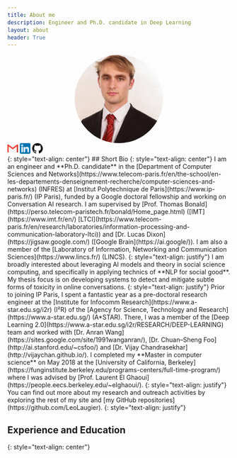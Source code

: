 ```yaml
---
title: About me
description: Engineer and Ph.D. candidate in Deep Learning 
layout: about
header: True
---
```


<img src="img/leo.jpg" style='width: 200px ; border-radius: 120px ; margin-left: auto; margin-right: auto; display: block;'>
<div style='display: block; margin-left: auto; margin-right: auto; '>
  <a href="mailto:leojlaugier@gmail.com" target="_blank"><img src="img/gmail.svg" width="24"></a>
  <a href="https://www.linkedin.com/in/leolaugier" target="_blank"><img src="img/linkedin14.png" width="24"></a>
  <a href="https://github.com/LeoLaugier" target="_blank"><img src="img/github32.png" width="24"></a>
</div>
{: style="text-align: center"}
## Short Bio 
{: style="text-align: center"}
<!--
<div style='position: absolute; z-index: 0 ; margin-left : -270px ; margin-top: -30px'>
  <img src="img/leo.jpg" style='width: 200px ; border-radius: 120px '>
</div>
<div style='position: absolute; z-index: 0 ; margin-left : -220px ; margin-top: 180px'>
  <a href="mailto:leojlaugier@gmail.com" target="_blank"><img src="img/gmail.svg" width="24"></a>
</div>
<div style='position: absolute; z-index: 0 ; margin-left : -180px ; margin-top: 180px'>
  <a href="https://www.linkedin.com/in/leolaugier" target="_blank"><img src="img/linkedin14.png" width="24"></a>
</div>
<div style='position: absolute; z-index: 0 ; margin-left : -142px ; margin-top: 180px'>
  <a href="https://github.com/LeoLaugier" target="_blank"><img src="img/github32.png" width="24"></a>
</div>
--> 
<!--I come from Paris where I learned engineering and I built an academic background in mathematics and computer science. Previously, I worked as a **Research Engineer** at [**I²R -- A*Star**](https://www.a-star.edu.sg/) in the **Deep Learning** 2.0 team. My research focused on incorporating Common Sense knowledge from knowledge graph into Natural Language Processing systems. I graduated in 2018 from the **Master of Engineering** in EECS of [**UC Berkeley**](https://funginstitute.berkeley.edu/programs-centers/full-time-program/), specializing in Data Science and Systems with added emphasis on Engineering Leadership and strong insights in Entrepreneurship. --> 
I am an engineer and **Ph.D. candidate** in the [Department of Computer Sciences and Networks](https://www.telecom-paris.fr/en/the-school/en-les-departements-denseignement-recherche/computer-sciences-and-networks) (INFRES) at [Institut Polytechnique de Paris](https://www.ip-paris.fr/) (IP Paris), funded by a Google doctoral fellowship and working on Conversation AI research. I am supervised by [Prof. Thomas Bonald](https://perso.telecom-paristech.fr/bonald/Home_page.html) ([IMT](https://www.imt.fr/en/) [LTCI](https://www.telecom-paris.fr/en/research/laboratories/information-processing-and-communication-laboratory-ltci)) and [Dr. Lucas Dixon](https://jigsaw.google.com/) ([Google Brain](https://ai.google/)). I am also a member of the [Laboratory of Information, Networking and Communication Sciences](https://www.lincs.fr/) (LINCS).  
{: style="text-align: justify"}
I am broadly interested about leveraging AI models and theory in social science computing, and specifically in applying technics of **NLP for social good**. My thesis focus is on developing systems to detect and mitigate subtle forms of toxicity in online conversations. 
{: style="text-align: justify"}
Prior to joining IP Paris, I spent a fantastic year as a pre-doctoral research engineer at the [Institute for Infocomm Research](https://www.a-star.edu.sg/i2r) (I²R) of the [Agency for Science, Technology and Research](https://www.a-star.edu.sg/) (A*STAR). There, I was a member of the [Deep Learning 2.0](https://www.a-star.edu.sg/i2r/RESEARCH/DEEP-LEARNING) team and worked with [Dr. Anran Wang](https://sites.google.com/site/1991wanganran/), [Dr. Chuan–Sheng Foo](http://ai.stanford.edu/~csfoo/) and [Dr. Vijay Chandrasekhar](http://vijaychan.github.io/). I completed my **Master in computer science** on May 2018 at the [University of California, Berkeley](https://funginstitute.berkeley.edu/programs-centers/full-time-program/) where I was advised by [Prof. Laurent El Ghaoui](https://people.eecs.berkeley.edu/~elghaoui/). 
{: style="text-align: justify"}
You can find out more about my research and outreach activities by exploring the rest of my site and [my GitHub repositories](https://github.com/LeoLaugier). 
{: style="text-align: justify"}

## Experience and Education
{: style="text-align: center"}
<!--
## Experience
<div style='position: absolute; z-index: 0 ; margin-left : -270px ; margin-top: 70px'>
  <a href="https://www.a-star.edu.sg" target="_blank"><img src="img/logo_astar.jpg" style='width: 200px '></a>
</div>

* June 2018 - February 2019: [_Research Engineer_](https://www.a-star.edu.sg/i2r/RESEARCH/DEEP-LEARNING) -- **Agency for Science, Technology and Research (A\*STAR) Institute for Infocomm Research (I²R)**, Singapore <a href="https://www.python.org/" target="_blank"><img src="img/Python.svg" height="18" ></a> <a href="https://pytorch.org/" target="_blank"><img src="img/pytorch_logo.png" height="21" ></a> <a href="https://www.kernel.org/" target="_blank"><img src="img/linux_logo.png" height="18" ></a> <a href="https://www.ubuntu.com/" target="_blank"><img src="img/ubuntu_logo32.png" height="18" ></a> <a href="https://www.latex-project.org/" target="_blank"><img src="img/latex_logo.png" height="18" ></a> <a href="https://jupyter.org/" target="_blank"><img src="img/jupyter_logo.png" height="18" ></a>
  * Incorporated **Common Sense knowledge** from MIT **ConceptNet** knowledge base into **NLP** systems with **PyTorch**.
  * Built relevant **Common Sense graphs** to improve **Sentiment Analysis** and **Question Answering** systems. 
  * Tuned **hyperparameters** to find the best architecture for **Graph Convolutional Neural Networks** (GCNN). 
  * **Published** as first author in the Machine Learning for Molecules and Materials **NeurIPS 2018 Workshop** _Predicting thermoelectric properties from crystal graphs and material descriptors - first application for functional materials._

<div style='position: absolute; z-index: 0 ; margin-left : -260px ; margin-top: 40px'>
  <a href="https://geniusglobal.fr/public.html" target="_blank"><img src="img/genius_logo.jpg" style='width: 180px '></a>
</div>  
* December 2015 - December 2016: [_General Secretary_](https://www.facebook.com/centralesupelecgenius/) -- **Genius CentraleSupélec**, Gif-sur-Yvette, France
  * Genius is a federation that includes 8 student associations from French institutions of higher education. Its objective is to federate student entrepreneurs to favor innovation and to spur new business start-up.
  * Coordinated and hosted 2 pitch contests and 5 meetings between 200 students and 30 startups.
  * Facilitated weekly club meetings for 29 members.
  * Won the 2015 Startup Night over 7 competing teams.

<div style='position: absolute; z-index: 0 ; margin-left : -260px '>
  <a href="https://www.ibm.com/ibm/clientcenter/montpellier/index.shtml" target="_blank"><img src="img/ibm_logo.png" style='width: 180px '></a>
</div>  
* July 2016: [_Practical Trainee_](https://www.ibm.com/ibm/clientcenter/montpellier/index.shtml) -- **IBM**, Montpellier, France
  * Supported a team of experts and architects to the implementation of technical platforms in a data center.
<div style='position: absolute; z-index: 0 ; margin-left : -270px'>
  <a href="https://www.lanl.gov/" target="_blank"><img src="img/lanl_logo.png" style='width: 200px '></a>
</div>  
* July 2014 - August 2014: [_Undergraduate summer intern_](https://public.lanl.gov/geophysics/geophysics/index.shtml) -- **Los Alamos National Laboratory**, Los Alamos, New Mexico <a href="https://www.mathworks.com/products/matlab.html" target="_blank"><img src="img/matlab_logo.gif" height="18" ></a>
	* <u>Division</u>: Earth and Environmental Science  
  * Computed regularized least squares methods on data from the **Dynamic AcoustoElasticity Testing** to find parameters of the behavior of non-linear materials.


## Education
<div style='position: absolute; z-index: 0 ; margin-left : -245px'>
  <a href="https://www.berkeley.edu/" target="_blank"><img src="img/seal_berkeley.png" style='width: 150px '></a>
</div>
* August 2017 - May 2018: [_Master of Engineering_](https://eecs.berkeley.edu/academics/graduate/industry-programs/meng) -- **University of California**, Berkeley, California
    * <u>Department</u>: **Electrical Engineering and Computer Sciences** 
    * <u>Concentration</u>: **Data Science & Systems**
    * <u>Relevant coursework</u>: Machine Learning <a href="https://scikit-learn.org/stable/" target="_blank"><img src="img/scikit-learn_logo.png" height="18" ></a> , Database Systems <a href="https://www.postgresql.org/" target="_blank"><img src="img/postgresql_logo.png" height="18" ></a> , Deep Learning <a href="https://www.tensorflow.org/" target="_blank"><img src="img/tensorflow_logo.png" height="18" ></a> , Parallel Computing <a href="https://isocpp.org/" target="_blank"><img src="img/cpp_logo.png" height="18" ></a> <a href="https://www.openmp.org/" target="_blank"><img src="img/openmp_logo.png" height="18" ></a> <a href="https://mpi4py.readthedocs.io/en/stable/" target="_blank"><img src="img/MPI_logo.gif" height="18" ></a> <a href="https://developer.nvidia.com/cuda-zone" target="_blank"><img src="img/cuda_logo.jpg" height="18" ></a>
    * <u>GPA</u>: 3.86/4.0 
<div style='position: absolute; z-index: 0 ; margin-left : -295px ; margin-top: 30px '>
  <a href="https://www.centralesupelec.fr/en" target="_blank"><img src="img/logocs.png" style='width: 250px'></a>
</div>
* September 2015 - July 2017: [_Bachelor of Science_](https://www.centralesupelec.fr/en/our-studies) -- **University of Paris-Saclay**, Gif-sur-Yvette, France
    * <u>School</u>: **CentraleSupéléc**
    * <u>Major</u>: Electrical Engineering and Computer Sciences 
    * <u>Relevant coursework</u>: Software Engineering  <a href="https://www.java.com/en/" target="_blank"><img src="img/java_logo.png" height="18" ></a> <a href="http://uml.org/" target="_blank"><img src="img/uml_logo.png" height="18" ></a> , Information Theory, Probability Theory, Statistics, Optimization, Big Data.
    * <u>GPA</u>: 3.95/4 ; <u>Ranking</u>: 21st / 462
<div style='position: absolute; z-index: 0 ; margin-left : -270px ; margin-top: 20px'>
  <a href="https://prepas.org/index.php?article=1" target="_blank"><img src="img/logofrance.png" style='width: 200px'></a>
</div>
* September 2013 - July 2015: [_Preparatory years for high scientific schools_](/doc/curriculumcpge.pdf) -- **Lycée Condorcet**, Paris, France
    * <u>Major</u>: **Mathematics, Physics and Computer Sciences** 
    * <u>Relevant coursework</u>: Programming Methods <a href="http://caml.inria.fr/" target="_blank"><img src="img/caml_logo.ico" height="18" ></a> , Data Structures and Algorithms <a href="https://www.python.org/" target="_blank"><img src="img/Python.svg" height="18" ></a> <a href="https://www.mysql.com/" target="_blank"><img src="img/mysql_logo.svg" height="24" ></a> , Logic, Finite Automata, Algebra, General Topology, Euclidean and Hermitian spaces, Function of several real variables and differential calculus.
-->    